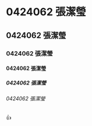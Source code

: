 # 0424062 張潔瑩
## 0424062 張潔瑩
### 0424062 張潔瑩
#### 0424062 張潔瑩
##### 0424062 張潔瑩
###### 0424062 張潔瑩

:thumbsup:
